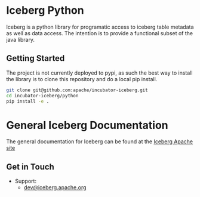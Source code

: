 # Iceberg Python

Iceberg is a python library for programatic access to iceberg table metadata as well as data access. The intention is to provide a functional subset of the java library.

## Getting Started

The project is not currently deployed to pypi, as such the best way to install the library is to clone this repository and do a local pip install.

```bash
git clone git@github.com:apache/incubator-iceberg.git
cd incubator-iceberg/python
pip install -e .

```

# General Iceberg Documentation

The general documentation for Iceberg can be found at the [Iceberg Apache site](https://iceberg.apache.org/)


## Get in Touch

- Support:
    * [dev@iceberg.apache.org](mailto:dev@iceberg.apache.org)
